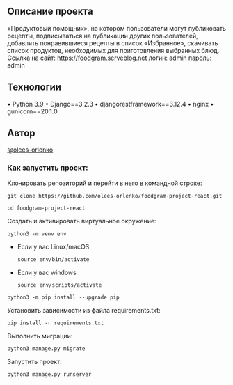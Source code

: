 ## Описание проекта
«Продуктовый помощник», на котором пользователи могут публиковать рецепты, подписываться на публикации других пользователей, добавлять понравившиеся рецепты в список «Избранное», скачивать список продуктов, необходимых для приготовления выбранных блюд.
Ссылка на сайт: https://foodgram.serveblog.net
логин: admin
пароль: admin

## Технологии
•	Python 3.9
•	Django==3.2.3
•	djangorestframework==3.12.4
•	nginx
•	gunicorn==20.1.0

## Автор
[@olees-orlenko](https://github.com/olees-orlenko)

### Как запустить проект:

Клонировать репозиторий и перейти в него в командной строке:

```
git clone https://github.com/olees-orlenko/foodgram-project-react.git
```

```
cd foodgram-project-react
```

Cоздать и активировать виртуальное окружение:

```
python3 -m venv env
```

* Если у вас Linux/macOS

    ```
    source env/bin/activate
    ```

* Если у вас windows

    ```
    source env/scripts/activate
    ```

```
python3 -m pip install --upgrade pip
```

Установить зависимости из файла requirements.txt:

```
pip install -r requirements.txt
```

Выполнить миграции:

```
python3 manage.py migrate
```

Запустить проект:

```
python3 manage.py runserver
```